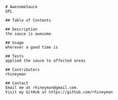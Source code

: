 
    # AwesomeSauce
    GPL

    ## Table of Contents

    ## Description
    the sauce is awesome

    ## Usage
    wherever a good time is

    ## Tests
    applied the sauce to affected areas

    ## Contributors
    rhineyman

    ## Contact
    Email me at rhineyman@gmail.com.
    Visit my GitHub at https://github.com/rhineyman
    
    